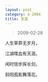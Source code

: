 ```yaml
---
layout: post
category: a-2004
title: 天涯
---
```


> 2009-02-28

人生草莽无岁月，

江湖喋血有天涯。

闲时信步挥长剑，

斜阳孤影舞落花。

